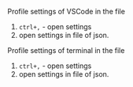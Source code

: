 Profile settings of VSCode in the file
1. `ctrl+,` - open settings
2. open settings in file  of json.

Profile settings of terminal in the file
1. `ctrl+,` - open settings
2. open settings in file  of json.
